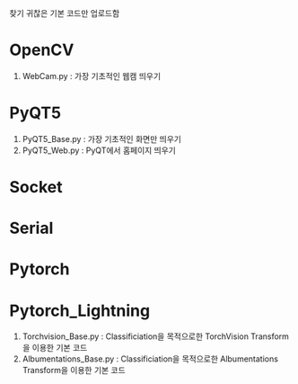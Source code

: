 찾기 귀찮은 기본 코드만 업로드함
# OpenCV
1. WebCam.py : 가장 기초적인 웹캠 띄우기
# PyQT5
1. PyQT5_Base.py : 가장 기초적인 화면만 띄우기
2. PyQT5_Web.py :  PyQT에서 홈페이지 띄우기
# Socket
# Serial
# Pytorch
# Pytorch_Lightning
1. Torchvision_Base.py : Classificiation을 목적으로한 TorchVision Transform을 이용한 기본 코드 
2. Albumentations_Base.py : Classificiation을 목적으로한 Albumentations Transform을 이용한 기본 코드
